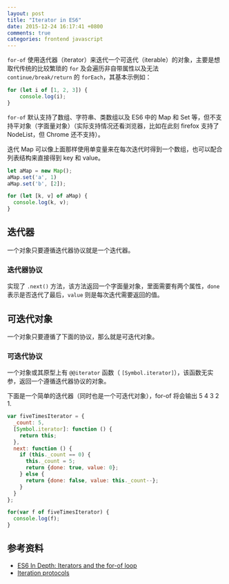 ```yaml
---
layout: post
title: "Iterator in ES6"
date: 2015-12-24 16:17:41 +0800
comments: true
categories: frontend javascript
---
```


`for-of` 使用迭代器（iterator）来迭代一个可迭代（iterable）的对象，主要是想取代传统的比较繁琐的 `for` 及会遍历非自带属性以及无法 `continue/break/return` 的 `forEach`，其基本示例如：

```js
for (let i of [1, 2, 3]) {
	console.log(i);
}
```

`for-of` 默认支持了数组、字符串、类数组以及 ES6 中的 Map 和 Set 等，但不支持平对象（字面量对象）（实际支持情况还看浏览器，比如在此刻 firefox 支持了 NodeList，但 Chrome 还不支持）。

迭代 Map 可以像上面那样使用单变量来在每次迭代时得到一个数组，也可以配合列表结构来直接得到 key 和 value。

```js
let aMap = new Map();
aMap.set('a', 1)
aMap.set('b', [2]);

for (let [k, v] of aMap) {
  console.log(k, v);
}
```

<!-- more -->

## 迭代器

一个对象只要遵循迭代器协议就是一个迭代器。

### 迭代器协议

实现了 `.next()` 方法，该方法返回一个字面量对象，里面需要有两个属性，`done` 表示是否迭代了最后，`value` 则是每次迭代需要返回的值。

## 可迭代对象

一个对象只要遵循了下面的协议，那么就是可迭代对象。

### 可迭代协议

一个对象或其原型上有 `@@iterator` 函数（ `[Symbol.iterator]`），该函数无实参，返回一个遵循迭代器协议的对象。

下面是一个简单的迭代器（同时也是一个可迭代对象），for-of 将会输出 5 4 3 2 1.

```js
var fiveTimesIterator = {
  _count: 5,
  [Symbol.iterator]: function () {
    return this;
  },
  next: function () {
    if (this._count == 0) {
      this._count = 5;
      return {done: true, value: 0};
    } else {
      return {done: false, value: this._count--};
    }
  }
};

for(var f of fiveTimesIterator) {
  console.log(f);
}
```

## 参考资料

- [ES6 In Depth: Iterators and the for-of loop](https://hacks.mozilla.org/2015/04/es6-in-depth-iterators-and-the-for-of-loop/)
- [Iteration protocols](https://developer.mozilla.org/en-US/docs/Web/JavaScript/Reference/Iteration_protocols)
